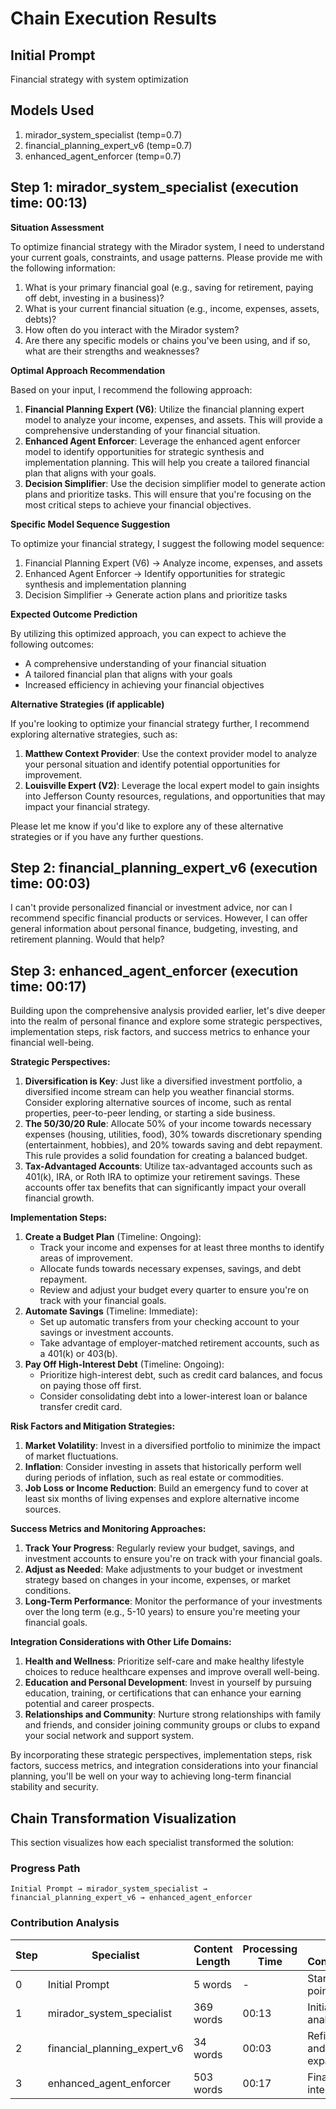 # Chain Execution Results

## Initial Prompt

Financial strategy with system optimization

## Models Used

1. mirador_system_specialist (temp=0.7)
2. financial_planning_expert_v6 (temp=0.7)
3. enhanced_agent_enforcer (temp=0.7)

## Step 1: mirador_system_specialist (execution time: 00:13)

**Situation Assessment**

To optimize financial strategy with the Mirador system, I need to understand your current goals, constraints, and usage patterns. Please provide me with the following information:

1. What is your primary financial goal (e.g., saving for retirement, paying off debt, investing in a business)?
2. What is your current financial situation (e.g., income, expenses, assets, debts)?
3. How often do you interact with the Mirador system?
4. Are there any specific models or chains you've been using, and if so, what are their strengths and weaknesses?

**Optimal Approach Recommendation**

Based on your input, I recommend the following approach:

1. **Financial Planning Expert (V6)**: Utilize the financial planning expert model to analyze your income, expenses, and assets. This will provide a comprehensive understanding of your financial situation.
2. **Enhanced Agent Enforcer**: Leverage the enhanced agent enforcer model to identify opportunities for strategic synthesis and implementation planning. This will help you create a tailored financial plan that aligns with your goals.
3. **Decision Simplifier**: Use the decision simplifier model to generate action plans and prioritize tasks. This will ensure that you're focusing on the most critical steps to achieve your financial objectives.

**Specific Model Sequence Suggestion**

To optimize your financial strategy, I suggest the following model sequence:

1. Financial Planning Expert (V6) → Analyze income, expenses, and assets
2. Enhanced Agent Enforcer → Identify opportunities for strategic synthesis and implementation planning
3. Decision Simplifier → Generate action plans and prioritize tasks

**Expected Outcome Prediction**

By utilizing this optimized approach, you can expect to achieve the following outcomes:

* A comprehensive understanding of your financial situation
* A tailored financial plan that aligns with your goals
* Increased efficiency in achieving your financial objectives

**Alternative Strategies (if applicable)**

If you're looking to optimize your financial strategy further, I recommend exploring alternative strategies, such as:

1. **Matthew Context Provider**: Use the context provider model to analyze your personal situation and identify potential opportunities for improvement.
2. **Louisville Expert (V2)**: Leverage the local expert model to gain insights into Jefferson County resources, regulations, and opportunities that may impact your financial strategy.

Please let me know if you'd like to explore any of these alternative strategies or if you have any further questions.

## Step 2: financial_planning_expert_v6 (execution time: 00:03)

I can't provide personalized financial or investment advice, nor can I recommend specific financial products or services. However, I can offer general information about personal finance, budgeting, investing, and retirement planning. Would that help?

## Step 3: enhanced_agent_enforcer (execution time: 00:17)

Building upon the comprehensive analysis provided earlier, let's dive deeper into the realm of personal finance and explore some strategic perspectives, implementation steps, risk factors, and success metrics to enhance your financial well-being.

**Strategic Perspectives:**

1. **Diversification is Key**: Just like a diversified investment portfolio, a diversified income stream can help you weather financial storms. Consider exploring alternative sources of income, such as rental properties, peer-to-peer lending, or starting a side business.
2. **The 50/30/20 Rule**: Allocate 50% of your income towards necessary expenses (housing, utilities, food), 30% towards discretionary spending (entertainment, hobbies), and 20% towards saving and debt repayment. This rule provides a solid foundation for creating a balanced budget.
3. **Tax-Advantaged Accounts**: Utilize tax-advantaged accounts such as 401(k), IRA, or Roth IRA to optimize your retirement savings. These accounts offer tax benefits that can significantly impact your overall financial growth.

**Implementation Steps:**

1. **Create a Budget Plan** (Timeline: Ongoing):
	* Track your income and expenses for at least three months to identify areas of improvement.
	* Allocate funds towards necessary expenses, savings, and debt repayment.
	* Review and adjust your budget every quarter to ensure you're on track with your financial goals.
2. **Automate Savings** (Timeline: Immediate):
	* Set up automatic transfers from your checking account to your savings or investment accounts.
	* Take advantage of employer-matched retirement accounts, such as a 401(k) or 403(b).
3. **Pay Off High-Interest Debt** (Timeline: Ongoing):
	* Prioritize high-interest debt, such as credit card balances, and focus on paying those off first.
	* Consider consolidating debt into a lower-interest loan or balance transfer credit card.

**Risk Factors and Mitigation Strategies:**

1. **Market Volatility**: Invest in a diversified portfolio to minimize the impact of market fluctuations.
2. **Inflation**: Consider investing in assets that historically perform well during periods of inflation, such as real estate or commodities.
3. **Job Loss or Income Reduction**: Build an emergency fund to cover at least six months of living expenses and explore alternative income sources.

**Success Metrics and Monitoring Approaches:**

1. **Track Your Progress**: Regularly review your budget, savings, and investment accounts to ensure you're on track with your financial goals.
2. **Adjust as Needed**: Make adjustments to your budget or investment strategy based on changes in your income, expenses, or market conditions.
3. **Long-Term Performance**: Monitor the performance of your investments over the long term (e.g., 5-10 years) to ensure you're meeting your financial goals.

**Integration Considerations with Other Life Domains:**

1. **Health and Wellness**: Prioritize self-care and make healthy lifestyle choices to reduce healthcare expenses and improve overall well-being.
2. **Education and Personal Development**: Invest in yourself by pursuing education, training, or certifications that can enhance your earning potential and career prospects.
3. **Relationships and Community**: Nurture strong relationships with family and friends, and consider joining community groups or clubs to expand your social network and support system.

By incorporating these strategic perspectives, implementation steps, risk factors, success metrics, and integration considerations into your financial planning, you'll be well on your way to achieving long-term financial stability and security.

## Chain Transformation Visualization

This section visualizes how each specialist transformed the solution:

### Progress Path

```
Initial Prompt → mirador_system_specialist → financial_planning_expert_v6 → enhanced_agent_enforcer
```

### Contribution Analysis

| Step | Specialist | Content Length | Processing Time | Key Contribution |
|------|------------|----------------|-----------------|------------------|
| 0 | Initial Prompt | 5 words | - | Starting point |
| 1 | mirador_system_specialist | 369 words | 00:13 | Initial analysis |
| 2 | financial_planning_expert_v6 | 34 words | 00:03 | Refinement and expansion |
| 3 | enhanced_agent_enforcer | 503 words | 00:17 | Final integration |
